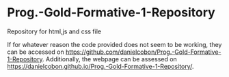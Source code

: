 # Prog.-Gold-Formative-1-Repository
Repository for html,js and css file

If for whatever reason the code provided does not seem to be working, they can be accessed on https://github.com/danielcobon/Prog.-Gold-Formative-1-Repository.
Additionally, the webpage can be assessed on https://danielcobon.github.io/Prog.-Gold-Formative-1-Repository/.
